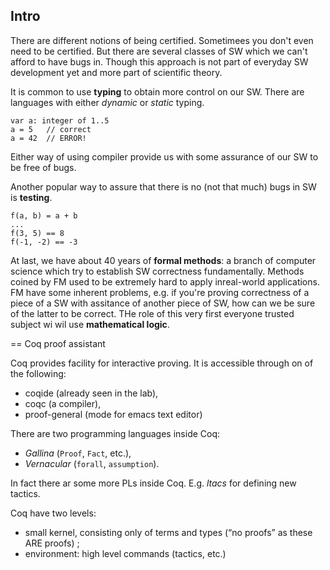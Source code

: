 ## Intro

There are different notions of being certified. Sometimees you don't even need
to be certified. But there are several classes of SW which we can't afford to
have bugs in. Though this approach is not part of everyday SW development yet
and more part of scientific theory.

It is common to use **typing** to obtain more control on our SW. There are 
languages with either _dynamic_ or _static_ typing. 

    var a: integer of 1..5
    a = 5   // correct
    a = 42  // ERROR!

Either way of using compiler provide
us with some assurance of our SW to be free of bugs.

Another popular way to assure that there is no (not that much) bugs in SW is
**testing**.
    
    f(a, b) = a + b
    ...
    f(3, 5) == 8
    f(-1, -2) == -3

At last, we have about 40 years of **formal methods**: a branch of computer
science which try to establish SW correctness fundamentally. Methods coined by
FM used to be extremely hard to apply inreal-world applications. FM have some 
inherent problems, e.g. if you're proving correctness of a piece of a SW with
assitance of another piece of SW, how can we be sure of the latter to be 
correct. THe role of this very first everyone trusted subject wi wil use
**mathematical logic**.

== Coq proof assistant

Coq provides facility for interactive proving. It is accessible through on of 
the following:

*   coqide (already seen in the lab),
*   coqc (a compiler),
*   proof-general (mode for emacs text editor)    

There are two programming languages inside Coq:

*   _Gallina_ (`Proof`, `Fact`, etc.), 
*   _Vernacular_ (`forall`, `assumption`).

In fact there ar some more PLs inside Coq. E.g. _ltacs_ for defining new tactics.

Coq have two levels:

*   small kernel, consisting only of terms and types
    (“no proofs” as these ARE proofs) ;
*   environment: high level commands (tactics, etc.)

